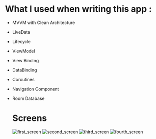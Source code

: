 # What I used when writing this app :
- MVVM with Clean Architecture
- LiveData
- Lifecycle
- ViewModel
- View Binding
- DataBinding
- Coroutines
- Navigation Component
- Room Database

  # Screens
  ![first_screen](https://github.com/Surayya-code/NotesApp/blob/master/app/src/main/res/drawable/screen_3.jpeg?raw=true)
  ![second_screen](https://github.com/Surayya-code/NotesApp/blob/master/app/src/main/res/drawable/screen_1.jpeg?raw=true)
  ![third_screen](https://github.com/Surayya-code/NotesApp/blob/master/app/src/main/res/drawable/screen_2.jpeg?raw=true)
  ![fourth_screen](https://github.com/Surayya-code/NotesApp/blob/master/app/src/main/res/drawable/screen_4.jpeg?raw=true)
